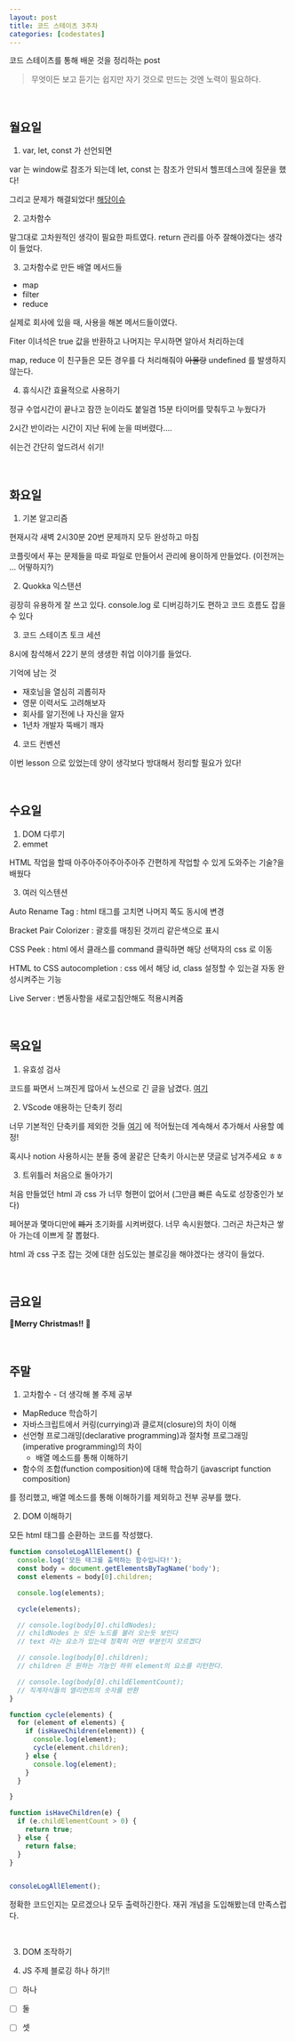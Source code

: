 ```yaml
---
layout: post
title: 코드 스테이츠 3주차
categories: [codestates]
---
```


코드 스테이츠를 통해 배운 것을 정리하는 post

> 무엇이든 보고 듣기는 쉽지만
> 자기 것으로 만드는 것엔 노력이 필요하다.

<br>

## 월요일

1. var, let, const 가 선언되면

var 는 window로 참조가 되는데 let, const 는 참조가 안되서 헬프데스크에 질문을 했다!

그리고 문제가 해결되었다! [해당이슈](https://github.com/codestates/pre-help-desk/issues/2690)

2. 고차함수

말그대로 고차원적인 생각이 필요한 파트였다. return 관리를 아주 잘해야겠다는 생각이 들었다.

3. 고차함수로 만든 배열 메서드들

- map
- filter
- reduce

실제로 회사에 있을 때, 사용을 해본 메서드들이였다.

Fiter 이녀석은 true 값을 반환하고 나머지는 무시하면 알아서 처리하는데

map, reduce 이 친구들은 모든 경우를 다 처리해줘야 ~~아몰랑~~ undefined 를 발생하지 않는다.

4. 휴식시간 효율적으로 사용하기

정규 수업시간이 끝나고 잠깐 눈이라도 붙일겸 15분 타이머를 맞춰두고 누웠다가

2시간 반이라는 시간이 지난 뒤에 눈을 떠버렸다....

쉬는건 간단히 엎드려서 쉬기!

<br>

## 화요일

1. 기본 알고리즘

현재시각 새벽 2시30분 20번 문제까지 모두 완성하고 마침

코플릿에서 푸는 문제들을 따로 파일로 만들어서 관리에 용이하게 만들었다. (이전꺼는 ... 어떻하지?)

2. Quokka 익스탠션

굉장히 유용하게 잘 쓰고 있다. console.log 로 디버깅하기도 편하고 코드 흐름도 잡을 수 있다

3. 코드 스테이츠 토크 세션

8시에 참석해서 22기 분의 생생한 취업 이야기를 들었다.

기억에 남는 것

- 재호님을 열심히 괴롭히자
- 영문 이력서도 고려해보자
- 회사를 알기전에 나 자신을 알자
- 1년차 개발자 뚝배기 깨자

4. 코드 컨벤션

이번 lesson 으로 있었는데 양이 생각보다 방대해서 정리할 필요가 있다!

<br>

## 수요일

1. DOM 다루기
2. emmet

HTML 작업을 할때 아주아주아주아주아주 간편하게 작업할 수 있게 도와주는 기술?을 배웠다

3. 여러 익스텐션

Auto Rename Tag : html 태그를 고치면 나머지 쪽도 동시에 변경

Bracket Pair Colorizer : 괄호를 매칭된 것끼리 같은색으로 표시

CSS Peek : html 에서 클래스를 command 클릭하면 해당 선택자의 css 로 이동

HTML to CSS autocompletion : css 에서 해당 id, class 설정할 수 있는걸 자동 완성시켜주는 기능

Live Server : 변동사항을 새로고침안해도 적용시켜줌

<br>

## 목요일

1. 유효성 검사

코드를 짜면서 느껴진게 많아서 노션으로 긴 글을 남겼다. [여기](https://www.notion.so/91c72e8e28504b50b7a03e73262b1c9a)

2. VScode 애용하는 단축키 정리

너무 기본적인 단축키를 제외한 것들 [여기](https://www.notion.so/VScode-140a7d105554450ab9216f5971e47c18) 에 적어뒀는데 계속해서 추가해서 사용할 예정!

혹시나 notion 사용하시는 분들 중에 꿀같은 단축키 아시는분 댓글로 남겨주세요 ㅎㅎ

3. 트위틀러 처음으로 돌아가기

처음 만들었던 html 과 css 가 너무 형편이 없어서 (그만큼 빠른 속도로 성장중인가 보다)

페어분과 몇마디만에 ~~폐기~~ 초기화를 시켜버렸다. 너무 속시원했다. 그러곤 차근차근 쌓아 가는데 이쁘게 잘 뽑혔다.

html 과 css 구조 잡는 것에 대한 심도있는 블로깅을 해야겠다는 생각이 들었다.

<br>

## 금요일

**:christmas_tree: ​Merry Christmas!! :christmas_tree:**

<br>

## 주말

1. 고차함수 - 더 생각해 볼 주제 공부

- MapReduce 학습하기
- 자바스크립트에서 커링(currying)과 클로져(closure)의 차이 이해
- 선언형 프로그래밍(declarative programming)과 절차형 프로그래밍(imperative programming)의 차이
  - 배열 메소드를 통해 이해하기
- 함수의 조합(function composition)에 대해 학습하기 (javascript function composition)

를 정리했고, 배열 메소드를 통해 이해하기를 제외하고 전부 공부를 했다.

2. DOM 이해하기

모든 html 태그를 순환하는 코드를 작성했다.

```javascript
function consoleLogAllElement() {
  console.log('모든 태그를 출력하는 함수입니다!');
  const body = document.getElementsByTagName('body');
  const elements = body[0].children;

  console.log(elements);

  cycle(elements);

  // console.log(body[0].childNodes); 
  // childNodes 는 모든 노드를 불러 오는듯 보인다
  // text 라는 요소가 있는데 정확히 어떤 부분인지 모르겠다

  // console.log(body[0].children); 
  // children 은 원하는 기능인 하위 element의 요소를 리턴한다.

  // console.log(body[0].childElementCount); 
  // 직계자식들의 엘리먼트의 숫자를 반환
}

function cycle(elements) {
  for (element of elements) {
    if (isHaveChildren(element)) {
      console.log(element);
      cycle(element.children);
    } else {
      console.log(element);
    }
  }

}

function isHaveChildren(e) {
  if (e.childElementCount > 0) {
    return true;
  } else {
    return false;
  }
}


consoleLogAllElement();
```

정확한 코드인지는 모르겠으나 모두 출력하긴한다. 재귀 개념을 도입해봤는데 만족스럽다.

<br>

3. DOM 조작하기

4. JS 주제 블로깅 하나 하기!!

- [ ] 하나
- [ ] 둘
- [ ] 셋

